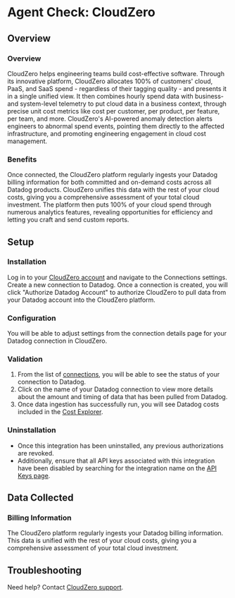 # Agent Check: CloudZero

## Overview

### Overview
CloudZero helps engineering teams build cost-effective software. Through its innovative platform, CloudZero allocates 100% of customers' cloud, PaaS, and SaaS spend - regardless of their tagging quality - and presents it in a single unified view. It then combines hourly spend data with business- and system-level telemetry to put cloud data in a business context, through precise unit cost metrics like cost per customer, per product, per feature, per team, and more. CloudZero's AI-powered anomaly detection alerts engineers to abnormal spend events, pointing them directly to the affected infrastructure, and promoting engineering engagement in cloud cost management.

### Benefits
Once connected, the CloudZero platform regularly ingests your Datadog billing information for both committed and on-demand costs across all Datadog products. CloudZero unifies this data with the rest of your cloud costs, giving you a comprehensive assessment of your total cloud investment. The platform then puts 100% of your cloud spend through numerous analytics features, revealing opportunities for efficiency and letting you craft and send custom reports.

## Setup

### Installation

Log in to your [CloudZero account](https://app.cloudzero.com) and navigate to the Connections settings. Create a new connection to Datadog. Once a connection is created, you will click "Authorize Datadog Account" to authorize CloudZero to pull data from your Datadog account into the CloudZero platform.

### Configuration

You will be able to adjust settings from the connection details page for your
Datadog connection in CloudZero.

### Validation

1. From the list of [connections](http://app.cloudzero.com/organization/connections), you will be able to see the status of your connection to Datadog. 
2. Click on the name of your Datadog connection to view more details about the
   amount and timing of data that has been pulled from Datadog.
3. Once data ingestion has successfully run, you will see Datadog costs included in the
   [Cost Explorer](http://app.cloudzero.com/explorer). 

### Uninstallation
- Once this integration has been uninstalled, any previous authorizations are revoked.
- Additionally, ensure that all API keys associated with this integration have been disabled by searching for the integration name on the [API Keys page](https://app.datadoghq.com/organization-settings/api-keys).

## Data Collected

### Billing Information
The CloudZero platform regularly ingests your Datadog billing information. This data is unified with the rest of your cloud costs, giving you a comprehensive assessment of your total cloud investment. 

## Troubleshooting

Need help? Contact [CloudZero support][3].

[1]: **LINK_TO_INTEGRATION_SITE**
[2]: https://app.datadoghq.com/account/settings#agent
[3]: mailto:support@cloudzero.com


